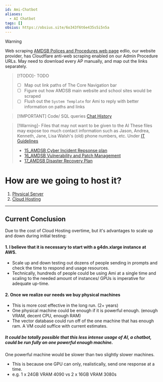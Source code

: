 ```yaml
---
id: Ami-Chatbot
aliases:
  - AI Chatbot
tags: []
obsius: https://obsius.site/6o343f6t6e435s5i5n5a
---
```


> [!WARNING]
>
> Web scraping [AMDSB Polices and Procedures web page](https://www.amdsb.ca/apps/pages/policiesprocedures)
> edlio, our website provider, has Cloudflare anti-web scraping enabled on our Admin Procedure URLs.
> May need to download every AP manually, and map out the links separately.

> [!TODO]- TODO
>
> - [ ] Map out link paths of The Core Navigation bar
> - [ ] Figure out how AMDSB main website and school sites would be scraped
> - [ ] Flush out the `System Template` for Ami to reply with better information on paths and links

> [!IMPORTANT] Code/ SQL queries
> [Chat History](ChatHistory.md)

> [!Warning]- Files that may not want to be given to the AI
> These files may expose too much contact information such as Jason, Andrea, Kenneth, Jane, Lisa Walsh's (old) phone numbers, etc.
> Under [IT Guidelines](https://amdsb.sharepoint.com/sites/Info/SSS/Documents/Forms/AllItems.aspx?viewpath=%2Fsites%2FInfo%2FSSS%2FDocuments%2FForms%2FAllItems%2Easpx&id=%2Fsites%2FInfo%2FSSS%2FDocuments%2FIT%20Information%20%26%20Resources%2FIT%20Guidelines&viewid=67b932a0%2Dcd43%2D4b96%2Db390%2Da8f723df8543)
>
> - [15_AMDSB Cyber Incident Repsonse plan](https://amdsb.sharepoint.com/:b:/r/sites/Info/SSS/Documents/IT%20Information%20%26%20Resources/IT%20Guidelines/15_AMDSB%20Cyber%20Incident%20Reponse%20Plan.pdf?csf=1&web=1&e=g2jRie)
> - [16_AMDSB Vulnerability and Patch Management](https://amdsb.sharepoint.com/:b:/r/sites/Info/SSS/Documents/IT%20Information%20%26%20Resources/IT%20Guidelines/16_AMDSB%20Vulnerability%20and%20Patch%20Management%20Guidelines.pdf?csf=1&web=1&e=i4Rq8a)
> - [17_AMDSB Disaster Recovery Plan](https://amdsb.sharepoint.com/:b:/r/sites/Info/SSS/Documents/IT%20Information%20%26%20Resources/IT%20Guidelines/17_AMDSB%20Disaster%20Recovery%20Plan.pdf?csf=1&web=1&e=CBewQd)

# How are we going to host it?

1.  [Physical Server](PhysicalServer.md)
2.  [Cloud Hosting](CloudHosting.md)

---

## **Current Conclusion**

Due to the cost of Cloud Hosting overtime, but it's advantages to scale up and down during initial testing:

#### 1. I believe that it is necessary to start with a g4dn.xlarge instance at AWS.

- Scale up and down testing out dozens of people sending in prompts and check the time to respond and usage resources.
- Technically, hundreds of people could be using Ami at a single time and scaling to the needed amount of instances/ GPUs is imperative for adequate up-time.

#### 2. Once we realize our needs we buy physical machines

- This is more cost effective in the long run. (2+ years)
- One physical machine could be enough if it is powerful enough. (enough VRAM, decent CPU, enough RAM)
- The vector database could run off of the one machine that has enough ram. A VM could suffice with current estimates.

##### It could be totally possible that this less intense usage of AI, a chatbot, could be run fully on one powerful enough machine.

One powerful machine would be slower than two slightly slower machines.

- This is because one GPU can only, realistically, send one response at a time.
- e.g. 1 x 24GB VRAM 4090 vs 2 x 16GB VRAM 3080s
